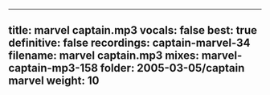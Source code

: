 
---
title: marvel captain.mp3
vocals: false
best: true
definitive: false
recordings: captain-marvel-34
filename: marvel captain.mp3
mixes: marvel-captain-mp3-158
folder: 2005-03-05/captain marvel
weight: 10
---
